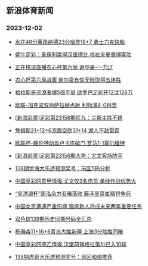 ## 新浪体育新闻 
### 2023-12-02

+ [水花48分莱昂纳德23分哈登18+7 勇士力克快船](https://sports.sina.com.cn/basketball/nba/2023-12-01/doc-imzwnuqz7587565.shtml)

+ [佬牛足彩：圣保利赢得汉堡德比 格拉夫夏普博客胜](https://sports.sina.com.cn/l/2023-12-01/doc-imzwniyy4502021.shtml)

+ [正在棋谱直播农心杯第六局 谢尔豪-一力辽](https://sports.sina.com.cn/go/2023-12-01/doc-imzwnuqy0800761.shtml)

+ [农心杯第六局战罢 谢尔豪有惊无险取得五连胜](https://sports.sina.com.cn/go/2023-12-01/doc-imzwnywx7512112.shtml)

+ [格拉斯哥流浪者爆5倍平局 欧罗巴足彩开12注126万](https://sports.sina.com.cn/l/2023-12-01/doc-imzwncta4609224.shtml)

+ [欧联-加克波双响萨拉赫点射 利物浦4-0林茨](https://sports.sina.com.cn/g/pl/2023-12-01/doc-imzwncte9171049.shtml)

+ [[新浪彩票]足彩第23156期任九：兰斯主胜不稳](https://sports.sina.com.cn/l/2023-12-01/doc-imzwncth1085739.shtml)

+ [詹姆斯21+12+6浓眉空砍31+14 湖人不敌雷霆](https://sports.sina.com.cn/basketball/nba/2023-12-01/doc-imzwnqhy8983086.shtml)

+ [欧联杯-略伦特助攻卢卡库破门 罗马1-1塞尔维特](https://sports.sina.com.cn/g/seriea/2023-12-01/doc-imzwniza9042529.shtml)

+ [[新浪彩票]足彩第23156期大势：尤文客场防平](https://sports.sina.com.cn/l/2023-12-01/doc-imzwncti7862400.shtml)

+ [138期沧海大乐透预测奖号：前区5码分析](https://sports.sina.com.cn/l/2023-12-01/doc-imzwnyws4207856.shtml)

+ [中国竞彩网意甲情报:尤文仅3名伤员 单线作战优势大](https://sports.sina.com.cn/l/2023-12-01/doc-imzwnuqw8890078.shtml)

+ [“吴清源杯”周泓余方若曦落败  藤泽里菜崔精将争冠](https://sports.sina.com.cn/go/2023-12-01/doc-imzwnqia0892658.shtml)

+ [中国女足遭遇严重伤病 锻炼新人将成未来两年重要任务](https://sports.sina.com.cn/china/2023-12-01/doc-imzwnuqz7600627.shtml)

+ [双色球139期历史同期号码全汇总](https://sports.sina.com.cn/l/2023-12-01/doc-imzwnqia0881672.shtml)

+ [杨瀚森11+16+8青岛大胜新疆 上海3分险胜同曦](https://sports.sina.com.cn/basketball/cba/2023-12-01/doc-imzwpruq0437052.shtml)

+ [中国竞彩网德乙情报:汉堡前锋格拉策尔已入10球](https://sports.sina.com.cn/l/2023-12-01/doc-imzwnuqu4332010.shtml)

+ [138期虎哥大乐透预测奖号：前区和值推荐](https://sports.sina.com.cn/l/2023-12-01/doc-imzwnyws4208462.shtml)

